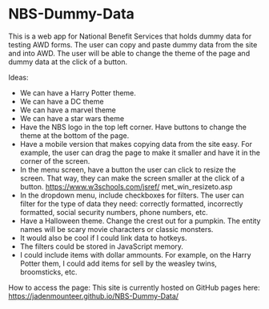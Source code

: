 # NBS-Dummy-Data
This is a web app for National Benefit Services that holds dummy data for testing AWD forms. The user can copy and paste dummy data from the site and into AWD.
The user will be able to change the theme of the page and dummy data at the click of a button.

Ideas:
- We can have a Harry Potter theme.
- We can have a DC theme
- We can have a marvel theme
- We can have a star wars theme
- Have the NBS logo in the top left corner. Have buttons to change the theme at the bottom of the page.
- Have a mobile version that makes copying data from the site easy. For example, the user can drag the page to make it smaller and have it in the corner of the screen.
- In the menu screen, have a button the user can click to resize the screen. That way, they can make the screen smaller at the click of a button. https://www.w3schools.com/jsref/
met_win_resizeto.asp
- In the dropdown menu, include checkboxes for filters. The user can filter for the type of data they need: correctly formatted, incorrectly formatted, social security numbers, phone numbers, etc.
- Have a Halloween theme. Change the crest out for a pumpkin. The entity names will be scary movie characters or classic monsters.
- It would also be cool if I could link data to hotkeys. 
- The filters could be stored in JavaScript memory.
- I could include items with dollar ammounts. For example, on the Harry Potter them, I could add items for sell by the weasley twins, broomsticks, etc.

How to access the page:
This site is currently hosted on GitHub pages here: https://jadenmounteer.github.io/NBS-Dummy-Data/
